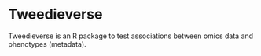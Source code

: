 # Tweedieverse

Tweedieverse is an R package to test associations between omics data and phenotypes (metadata). 
